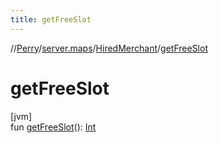 ```yaml
---
title: getFreeSlot
---
```

//[Perry](../../../index.html)/[server.maps](../index.html)/[HiredMerchant](index.html)/[getFreeSlot](get-free-slot.html)



# getFreeSlot



[jvm]\
fun [getFreeSlot](get-free-slot.html)(): [Int](https://kotlinlang.org/api/latest/jvm/stdlib/kotlin/-int/index.html)




